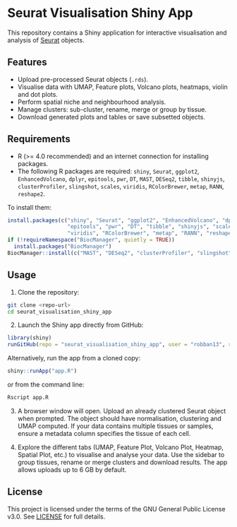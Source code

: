 # Seurat Visualisation Shiny App

This repository contains a Shiny application for interactive visualisation and analysis of [Seurat](https://satijalab.org/seurat/) objects.

## Features

- Upload pre-processed Seurat objects (`.rds`).
- Visualise data with UMAP, Feature plots, Volcano plots, heatmaps, violin and dot plots.
- Perform spatial niche and neighbourhood analysis.
- Manage clusters: sub-cluster, rename, merge or group by tissue.
- Download generated plots and tables or save subsetted objects.

## Requirements

- R (>= 4.0 recommended) and an internet connection for installing packages.
- The following R packages are required:
  `shiny`, `Seurat`, `ggplot2`, `EnhancedVolcano`, `dplyr`, `epitools`,
  `pwr`, `DT`, `MAST`, `DESeq2`, `tibble`, `shinyjs`, `clusterProfiler`,
  `slingshot`, `scales`, `viridis`, `RColorBrewer`, `metap`, `RANN`,
  `reshape2`.

To install them:

```r
install.packages(c("shiny", "Seurat", "ggplot2", "EnhancedVolcano", "dplyr",
                   "epitools", "pwr", "DT", "tibble", "shinyjs", "scales",
                   "viridis", "RColorBrewer", "metap", "RANN", "reshape2"))
if (!requireNamespace("BiocManager", quietly = TRUE))
  install.packages("BiocManager")
BiocManager::install(c("MAST", "DESeq2", "clusterProfiler", "slingshot"))
```

## Usage

1. Clone the repository:

```bash
git clone <repo-url>
cd seurat_visualisation_shiny_app
```

2. Launch the Shiny app directly from GitHub:

```r
library(shiny)
runGitHub(repo = "seurat_visualisation_shiny_app", user = "robban13", ref = "main")
```

   Alternatively, run the app from a cloned copy:

```r
shiny::runApp("app.R")
```

   or from the command line:

```bash
Rscript app.R
```

3. A browser window will open. Upload an already clustered Seurat object when prompted. The object should have normalisation, clustering and UMAP computed. If your data contains multiple tissues or samples, ensure a metadata column specifies the tissue of each cell.

4. Explore the different tabs (UMAP, Feature Plot, Volcano Plot, Heatmap, Spatial Plot, etc.) to visualise and analyse your data. Use the sidebar to group tissues, rename or merge clusters and download results. The app allows uploads up to 6 GB by default.

## License

This project is licensed under the terms of the GNU General Public License v3.0. See [LICENSE](LICENSE) for full details.
